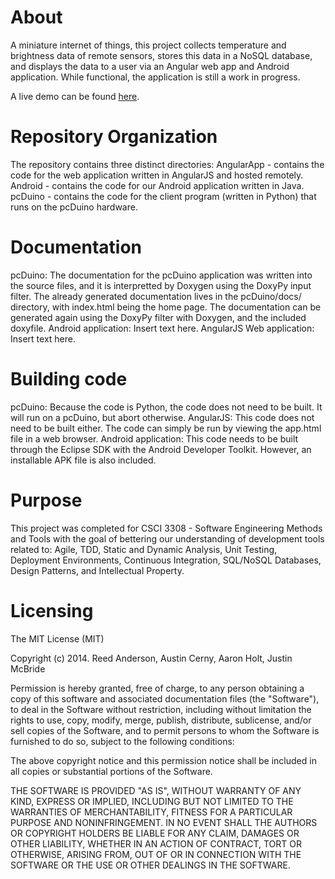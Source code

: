 About
===========
A miniature internet of things, this project collects temperature and brightness data of remote sensors, stores this data in a NoSQL database, and displays the data to a user via an Angular web app and Android application. While functional, the application is still a work in progress.

A live demo can be found <a href="https://dsp-csci-project.cloud.dreamfactory.com/files/applications/RemoteSensing/app.html">here</a>.

Repository Organization
===========
The repository contains three distinct directories:
AngularApp - contains the code for the web application written in AngularJS and hosted remotely.
Android - contains the code for our Android application written in Java.
pcDuino - contains the code for the client program (written in Python) that runs on the pcDuino hardware.

Documentation
===========

pcDuino:
	The documentation for the pcDuino application was written into the source files, and it is interpretted by Doxygen using
	the DoxyPy input filter. The already generated documentation lives in the pcDuino/docs/ directory, with index.html being
	the home page. The documentation can be generated again using the DoxyPy filter with Doxygen, and the included doxyfile.
Android application:
	Insert text here.
AngularJS Web application:
	Insert text here.

Building code
===========
pcDuino:
	Because the code is Python, the code does not need to be built. It will run on a pcDuino, but abort otherwise.
AngularJS:
	This code does not need to be built either. The code can simply be run by viewing the app.html file in a web browser.
Android application:
	This code needs to be built through the Eclipse SDK with the Android Developer Toolkit. However, an installable APK file
	is also included.


Purpose
===========
This project was completed for CSCI 3308 - Software Engineering Methods and Tools with the goal of bettering our understanding of development tools related to: Agile, TDD, Static and Dynamic Analysis, Unit Testing, Deployment Environments, Continuous Integration, SQL/NoSQL Databases, Design Patterns, and Intellectual Property.



Licensing
===========

The MIT License (MIT)

Copyright (c) 2014. Reed Anderson, Austin Cerny, Aaron Holt, Justin McBride

Permission is hereby granted, free of charge, to any person obtaining a copy
of this software and associated documentation files (the "Software"), to deal
in the Software without restriction, including without limitation the rights
to use, copy, modify, merge, publish, distribute, sublicense, and/or sell
copies of the Software, and to permit persons to whom the Software is
furnished to do so, subject to the following conditions:

The above copyright notice and this permission notice shall be included in
all copies or substantial portions of the Software.

THE SOFTWARE IS PROVIDED "AS IS", WITHOUT WARRANTY OF ANY KIND, EXPRESS OR
IMPLIED, INCLUDING BUT NOT LIMITED TO THE WARRANTIES OF MERCHANTABILITY,
FITNESS FOR A PARTICULAR PURPOSE AND NONINFRINGEMENT. IN NO EVENT SHALL THE
AUTHORS OR COPYRIGHT HOLDERS BE LIABLE FOR ANY CLAIM, DAMAGES OR OTHER
LIABILITY, WHETHER IN AN ACTION OF CONTRACT, TORT OR OTHERWISE, ARISING FROM,
OUT OF OR IN CONNECTION WITH THE SOFTWARE OR THE USE OR OTHER DEALINGS IN
THE SOFTWARE.
